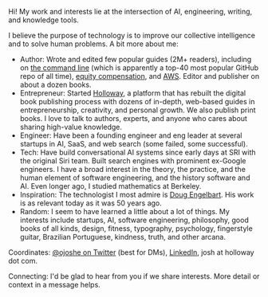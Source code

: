 Hi! My work and interests lie at the intersection of AI, engineering, writing, and knowledge tools.

I believe the purpose of technology is to improve our collective intelligence and to solve human problems. A bit more about me:

- Author: Wrote and edited few popular guides (2M+ readers), including on [the command line](https://github.com/jlevy/the-art-of-command-line) (which is apparently a top-40 most popular GitHub repo of all time), [equity compensation](https://www.holloway.com/g/equity-compensation), and [AWS](https://github.com/open-guides/og-aws). Editor and publisher on about a dozen books.
- Entrepreneur: Started [Holloway](https://www.holloway.com/catalog), a platform that has rebuilt the digital book publishing process with dozens of in-depth, web-based guides in entrepreneurship, creativity, and personal growth. We also publish print books. I love to talk to authors, experts, and anyone who cares about sharing high-value knowledge.
- Engineer: Have been a founding engineer and eng leader at several startups in AI, SaaS, and web search (some failed, some successful). 
- Tech: Have build conversational AI systems since early days at SRI with the original Siri team. Built search engines with prominent ex-Google engineers. I have a broad interest in the theory, the practice, and the human element of software engineering, and the history software and AI. Even longer ago, I studied mathematics at Berkeley.
- Inspiration: The technologist I most admire is [Doug Engelbart](https://en.wikipedia.org/wiki/Douglas_Engelbart). His work is as relevant today as it was 50 years ago.
- Random: I seem to have learned a little about a lot of things. My interests include startups, AI, software engineering, philosophy, good books of all kinds, design, fitness, typography, psychology, fingerstyle guitar, Brazilian Portuguese, kindness, truth, and other arcana.

Coordinates: [@ojoshe on Twitter](https://twitter.com/ojoshe) (best for DMs), [LinkedIn](https://www.linkedin.com/in/jlevy/), josh at holloway dot com.

Connecting: I'd be glad to hear from you if we share interests. More detail or context in a message helps.
